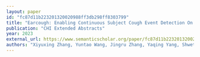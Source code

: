 ```yaml
---
layout: paper
id: "fc87d11b223201320020988ff3db298ff8303799"
title: "Earcough: Enabling Continuous Subject Cough Event Detection On Hearables"
publication: "CHI Extended Abstracts"
year: 2023
external_url: https://www.semanticscholar.org/paper/fc87d11b223201320020988ff3db298ff8303799
authors: "Xiyuxing Zhang, Yuntao Wang, Jingru Zhang, Yaqing Yang, Shwetak N. Patel, Yuanchun Shi"
---
```

